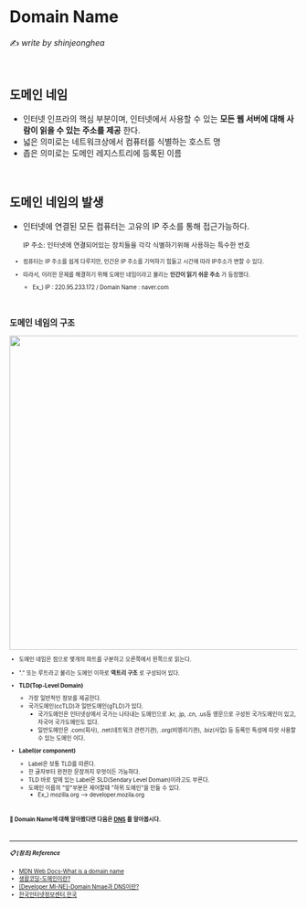 # Domain Name

:writing_hand: *write by shinjeonghea*

<BR>

## 도메인 네임

- 인터넷 인프라의 핵심 부분이며, 인터넷에서 사용할 수 있는 **모든 웹 서버에 대해 사람이 읽을 수 있는 주소를 제공** 한다.
- 넓은 의미로는 네트워크상에서 컴퓨터를 식별하는 호스트 명
- 좁은 의미로는 도메인 레지스트리에 등록된 이름 

<br>

## 도메인 네임의 발생

- 인터넷에 연결된 모든 컴퓨터는 고유의 IP 주소를 통해 접근가능하다.

  <small> IP 주소: 인터넷에 연결되어있는 장치들을 각각 식별하기위해 사용하는 특수한 번호<small>

- 컴퓨터는 IP 주소를 쉽게 다루지만, 인간은 IP 주소를 기억하기 힘들고 시간에 따라 IP주소가 변할 수 있다.

- 따라서, 이러한 문제를 해결하기 위해 도메인 네임이라고 불리는 **인간이 읽기 쉬운 주소** 가 등장했다.

  - Ex_) IP : 220.95.233.172 / Domain Name : naver.com

<BR>

## 도메인 네임의 구조

<img src="https://한국인터넷정보센터.한국/images/renewal/imgDomainSys02.gif" width=550>



- 도메인 네임은 점으로 몇개의 파트를 구분하고 오른쪽에서 왼쪽으로 읽는다.
- "." 또는 루트라고 불리는 도메인 이하로 **역트리 구조** 로 구성되어 있다.
- **TLD(Top-Level Domain)**
  - 가장 일반적인 정보를 제공한다.
  - 국가도메인(ccTLD)과 일반도메인(gTLD)가 있다.
    - 국가도메인은 인터넷상에서 국가는 나타내는 도메인으로 .kr, .jp, .cn, .us등 영문으로 구성된 국가도메인이 있고, 자국어 국가도메인도 있다.
    - 일반도메인은 .com(회사), .net(네트워크 관련기관), .org(비영리기관), .biz(사업) 등 등록인 특성에 따랏 사용할 수 있는 도메인 이다.

- **Label(or component)**
  - Label은 보통 TLD를 따른다.
  - 한 글자부터 완전한 문장까지 무엇이든 가능하다.
  - TLD 바로 앞에 있는 Label은 SLD(Sendary Level Domain)이라고도 부른다.
  - 도메인 이름의 "앞"부분은 제어할때 "하위 도메인"을 만들 수 있다.
    - Ex_) mozilla.org --> developer.mozila.org

<br>

**:pushpin: Domain Name에 대해 알아봤다면 다음은 [DNS](./[Internet]DNS%20and%20how%20it%20works.md) 를 알아봅시다.**

<BR>

-----------

##### :clipboard: [참조] Reference

- [MDN Web Docs-What is a domain name](https://developer.mozilla.org/en-US/docs/Learn/Common_questions/What_is_a_domain_name)
- [생활코딩-도메인이란?](https://opentutorials.org/course/228/1450)
- [[Developer MI-NE]-Domain Nmae과 DNS이란?](https://minemanemo.tistory.com/80)
- [한국인터넷정보센터.한국](https://xn--3e0bx5euxnjje69i70af08bea817g.xn--3e0b707e/jsp/resources/domainInfo/domainInfo.jsp)

